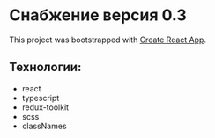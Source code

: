 # Снабжение версия 0.3

This project was bootstrapped with [Create React App](https://github.com/facebook/create-react-app).

## Технологии:
* react
* typescript
* redux-toolkit
* scss
* classNames

